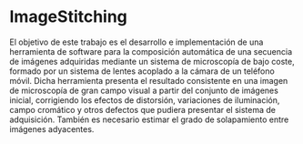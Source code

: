 # ImageStitching
El objetivo de este trabajo es el desarrollo e implementación de una herramienta de software para
la composición automática de una secuencia de imágenes adquiridas mediante un sistema de
microscopía de bajo coste, formado por un sistema de lentes acoplado a la cámara de un teléfono
móvil.
Dicha herramienta presenta el resultado consistente en una imagen de microscopía de gran campo
visual a partir del conjunto de imágenes inicial, corrigiendo los efectos de distorsión, variaciones de
iluminación, campo cromático y otros defectos que pudiera presentar el sistema de adquisición.
También es necesario estimar el grado de solapamiento entre imágenes adyacentes.
